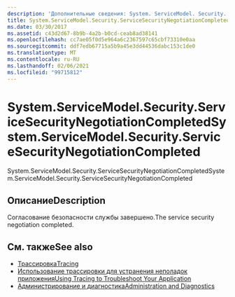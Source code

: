 ```yaml
---
description: 'Дополнительные сведения: System. ServiceModel. Security. Сервицесекуритинеготиатионкомплетед'
title: System.ServiceModel.Security.ServiceSecurityNegotiationCompleted
ms.date: 03/30/2017
ms.assetid: c43d2d67-8b9b-4a2b-b0cd-ceab8ad38141
ms.openlocfilehash: cc7ae05f0d5e964a6c2367597c65cbf73310e0aa
ms.sourcegitcommit: ddf7edb67715a5b9a45e3dd44536dabc153c1de0
ms.translationtype: MT
ms.contentlocale: ru-RU
ms.lasthandoff: 02/06/2021
ms.locfileid: "99715812"
---
```

# <a name="systemservicemodelsecurityservicesecuritynegotiationcompleted"></a><span data-ttu-id="2a26a-103">System.ServiceModel.Security.ServiceSecurityNegotiationCompleted</span><span class="sxs-lookup"><span data-stu-id="2a26a-103">System.ServiceModel.Security.ServiceSecurityNegotiationCompleted</span></span>

<span data-ttu-id="2a26a-104">System.ServiceModel.Security.ServiceSecurityNegotiationCompleted</span><span class="sxs-lookup"><span data-stu-id="2a26a-104">System.ServiceModel.Security.ServiceSecurityNegotiationCompleted</span></span>  
  
## <a name="description"></a><span data-ttu-id="2a26a-105">Описание</span><span class="sxs-lookup"><span data-stu-id="2a26a-105">Description</span></span>  

 <span data-ttu-id="2a26a-106">Согласование безопасности службы завершено.</span><span class="sxs-lookup"><span data-stu-id="2a26a-106">The service security negotiation completed.</span></span>  
  
## <a name="see-also"></a><span data-ttu-id="2a26a-107">См. также</span><span class="sxs-lookup"><span data-stu-id="2a26a-107">See also</span></span>

- [<span data-ttu-id="2a26a-108">Трассировка</span><span class="sxs-lookup"><span data-stu-id="2a26a-108">Tracing</span></span>](index.md)
- [<span data-ttu-id="2a26a-109">Использование трассировки для устранения неполадок приложения</span><span class="sxs-lookup"><span data-stu-id="2a26a-109">Using Tracing to Troubleshoot Your Application</span></span>](using-tracing-to-troubleshoot-your-application.md)
- [<span data-ttu-id="2a26a-110">Администрирование и диагностика</span><span class="sxs-lookup"><span data-stu-id="2a26a-110">Administration and Diagnostics</span></span>](../index.md)
